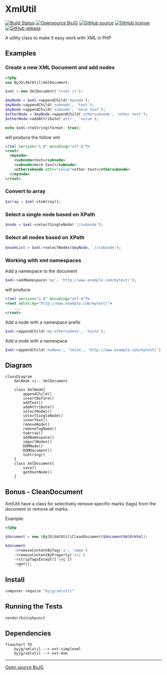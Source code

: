 # XmlUtil

[![Build Status](https://github.com/byjg/php-xmlutil/actions/workflows/phpunit.yml/badge.svg?branch=master)](https://github.com/byjg/php-xmlutil/actions/workflows/phpunit.yml)
[![Opensource ByJG](https://img.shields.io/badge/opensource-byjg-success.svg)](http://opensource.byjg.com)
[![GitHub source](https://img.shields.io/badge/Github-source-informational?logo=github)](https://github.com/byjg/php-xmlutil/)
[![GitHub license](https://img.shields.io/github/license/byjg/php-xmlutil.svg)](https://opensource.byjg.com/opensource/licensing.html)
[![GitHub release](https://img.shields.io/github/release/byjg/php-xmlutil.svg)](https://github.com/byjg/php-xmlutil/releases/)

A utility class to make it easy work with XML in PHP

## Examples

### Create a new XML Document and add nodes

```php
<?php
use ByJG\XmlUtil\XmlDocument;

$xml = new XmlDocument('<root />');

$myNode = $xml->appendChild('mynode');
$myNode->appendChild('subnode', 'text');
$myNode->appendChild('subnode', 'more text');
$otherNode = $myNode->appendChild('othersubnode', 'other text');
$otherNode->addAttribute('attr', 'value');

echo $xml->toString(format: true);
```

will produce the follow xml

```xml
<?xml version="1.0" encoding="utf-8"?>
<root>
  <mynode>
    <subnode>text</subnode>
    <subnode>more text</subnode>
    <othersubnode attr="value">other text</othersubnode>
  </mynode>
</root>
```

### Convert to array

```php
$array = $xml->toArray();
```

### Select a single node based on XPath

```php
$node = $xml->selectSingleNode('//subnode');
```

### Select all nodes based on XPath

```php
$nodeList = $xml->selectNodes($myNode, '//subnode');
```

### Working with xml namespaces

Add a namespace to the document

```php
$xml->addNamespace('my', 'http://www.example.com/mytest/');
```

will produce

```xml
<?xml version="1.0" encoding="utf-8"?>
<root xmlns:my="http://www.example.com/mytest/"> 
    ...
</root>
``````

Add a node with a namespace prefix

```php
$xml->appendChild('my:othernodens', 'teste');
```

Add a node with a namespace

```php
$xml->appendChild('nodens', 'teste', 'http://www.example.com/mytest/');
```

## Diagram

```mermaid
classDiagram
    XmlNode <|-- XmlDocument

    class XmlNode{
        appendChild()
        insertBefore()
        addText()
        addAttribute()
        selectNodes()
        selectSingleNode()
        innerText()
        removeNode()
        removeTagName()
        toArray()
        addNamespace()
        importNodes()
        DOMNode()
        DOMDocument()
        toString()
    }
    class XmlDocument{
        save()
        getRootNode()
    }

```

## Bonus - CleanDocument

XmlUtil have a class for selectively remove specific marks (tags)
from the document or remove all marks.

Example:

```php
<?php

$document = new \ByJG\XmlUtil\CleanDocument($documentXmlOrHtml);

$document
    ->removeContentByTag('a', 'name')
    ->removeContentByProperty('src')
    ->stripTagsExcept(['img'])
    ->get();

```

## Install

```bash
composer require "byjg/xmlutil"
```

## Running the Tests

```bash
vendor/bin/phpunit
```

## Dependencies

```mermaid
flowchart TD
    byjg/xmlutil --> ext-simplexml
    byjg/xmlutil --> ext-dom
```


----
[Open source ByJG](http://opensource.byjg.com)